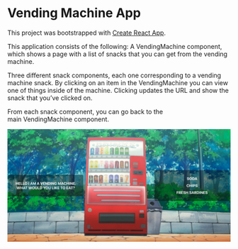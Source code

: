 # Vending Machine App

This project was bootstrapped with [Create React App](https://github.com/facebook/create-react-app).

This application consists of the following:
A VendingMachine component, which shows a page with a list of snacks that you can get from the vending machine.  

Three different snack components, each one corresponding to a vending machine snack.
By clicking on an item in the VendingMachine you can view one of things inside of the machine. Clicking updates the URL and show the snack that you’ve clicked on.  

From each snack component, you can go back to the main VendingMachine component.

![](./public/screen-shot.png)